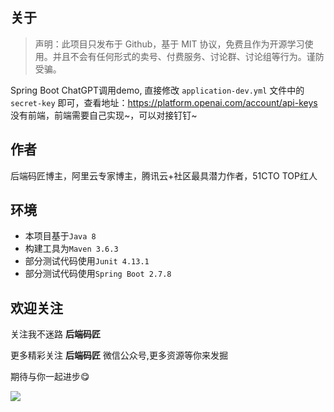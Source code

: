 ## 关于
>声明：此项目只发布于 Github，基于 MIT 协议，免费且作为开源学习使用。并且不会有任何形式的卖号、付费服务、讨论群、讨论组等行为。谨防受骗。

Spring Boot ChatGPT调用demo, 直接修改 `application-dev.yml` 文件中的 `secret-key` 即可，查看地址：https://platform.openai.com/account/api-keys
没有前端，前端需要自己实现~，可以对接钉钉~

## 作者

后端码匠博主，阿里云专家博主，腾讯云+社区最具潜力作者，51CTO TOP红人

## 环境

- 本项目基于```Java 8```
- 构建工具为```Maven 3.6.3```
- 部分测试代码使用```Junit 4.13.1```
- 部分测试代码使用```Spring Boot 2.7.8```

## 欢迎关注

关注我不迷路  **后端码匠**

更多精彩关注 **后端码匠** 微信公众号,更多资源等你来发掘

期待与你一起进步😋

![](https://cdn.jsdelivr.net/gh/xzMhehe/StaticFile_CDN/static/img/202108311552149.png)
